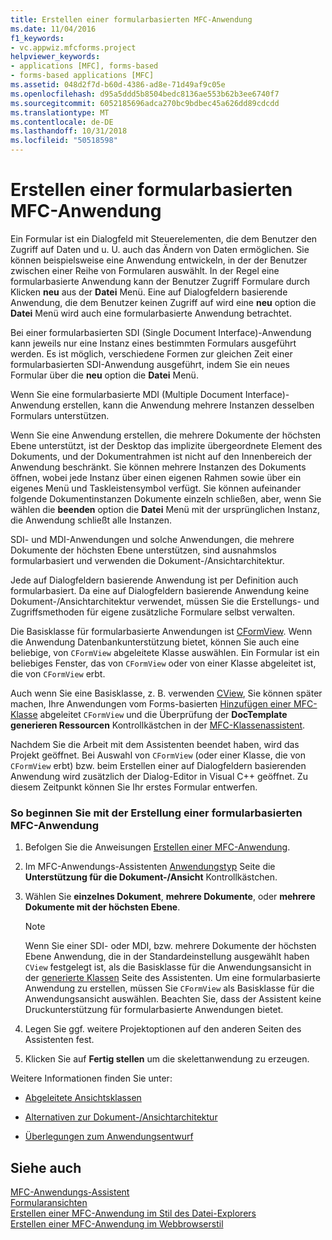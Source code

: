 ```yaml
---
title: Erstellen einer formularbasierten MFC-Anwendung
ms.date: 11/04/2016
f1_keywords:
- vc.appwiz.mfcforms.project
helpviewer_keywords:
- applications [MFC], forms-based
- forms-based applications [MFC]
ms.assetid: 048d2f7d-b60d-4386-ad8e-71d49af9c05e
ms.openlocfilehash: d95a5ddd5b8504bedc8136ae553b62b3ee6740f7
ms.sourcegitcommit: 6052185696adca270bc9bdbec45a626dd89cdcdd
ms.translationtype: MT
ms.contentlocale: de-DE
ms.lasthandoff: 10/31/2018
ms.locfileid: "50518598"
---
```

# <a name="creating-a-forms-based-mfc-application"></a>Erstellen einer formularbasierten MFC-Anwendung

Ein Formular ist ein Dialogfeld mit Steuerelementen, die dem Benutzer den Zugriff auf Daten und u. U. auch das Ändern von Daten ermöglichen. Sie können beispielsweise eine Anwendung entwickeln, in der der Benutzer zwischen einer Reihe von Formularen auswählt. In der Regel eine formularbasierte Anwendung kann der Benutzer Zugriff Formulare durch Klicken **neu** aus der **Datei** Menü. Eine auf Dialogfeldern basierende Anwendung, die dem Benutzer keinen Zugriff auf wird eine **neu** option die **Datei** Menü wird auch eine formularbasierte Anwendung betrachtet.

Bei einer formularbasierten SDI (Single Document Interface)-Anwendung kann jeweils nur eine Instanz eines bestimmten Formulars ausgeführt werden. Es ist möglich, verschiedene Formen zur gleichen Zeit einer formularbasierten SDI-Anwendung ausgeführt, indem Sie ein neues Formular über die **neu** option die **Datei** Menü.

Wenn Sie eine formularbasierte MDI (Multiple Document Interface)-Anwendung erstellen, kann die Anwendung mehrere Instanzen desselben Formulars unterstützen.

Wenn Sie eine Anwendung erstellen, die mehrere Dokumente der höchsten Ebene unterstützt, ist der Desktop das implizite übergeordnete Element des Dokuments, und der Dokumentrahmen ist nicht auf den Innenbereich der Anwendung beschränkt. Sie können mehrere Instanzen des Dokuments öffnen, wobei jede Instanz über einen eigenen Rahmen sowie über ein eigenes Menü und Taskleistensymbol verfügt. Sie können aufeinander folgende Dokumentinstanzen Dokumente einzeln schließen, aber, wenn Sie wählen die **beenden** option die **Datei** Menü mit der ursprünglichen Instanz, die Anwendung schließt alle Instanzen.

SDI- und MDI-Anwendungen und solche Anwendungen, die mehrere Dokumente der höchsten Ebene unterstützen, sind ausnahmslos formularbasiert und verwenden die Dokument-/Ansichtarchitektur.

Jede auf Dialogfeldern basierende Anwendung ist per Definition auch formularbasiert. Da eine auf Dialogfeldern basierende Anwendung keine Dokument-/Ansichtarchitektur verwendet, müssen Sie die Erstellungs- und Zugriffsmethoden für eigene zusätzliche Formulare selbst verwalten.

Die Basisklasse für formularbasierte Anwendungen ist [CFormView](../../mfc/reference/cformview-class.md). Wenn die Anwendung Datenbankunterstützung bietet, können Sie auch eine beliebige, von `CFormView` abgeleitete Klasse auswählen. Ein Formular ist ein beliebiges Fenster, das von `CFormView` oder von einer Klasse abgeleitet ist, die von `CFormView` erbt.

Auch wenn Sie eine Basisklasse, z. B. verwenden [CView](../../mfc/reference/cview-class.md), Sie können später machen, Ihre Anwendungen vom Forms-basierten [Hinzufügen einer MFC-Klasse](../../mfc/reference/adding-an-mfc-class.md) abgeleitet `CFormView` und die Überprüfung der **DocTemplate generieren Ressourcen** Kontrollkästchen in der [MFC-Klassenassistent](../../mfc/reference/document-template-strings-mfc-add-class-wizard.md).

Nachdem Sie die Arbeit mit dem Assistenten beendet haben, wird das Projekt geöffnet. Bei Auswahl von `CFormView` (oder einer Klasse, die von `CFormView` erbt) bzw. beim Erstellen einer auf Dialogfeldern basierenden Anwendung wird zusätzlich der Dialog-Editor in Visual C++ geöffnet. Zu diesem Zeitpunkt können Sie Ihr erstes Formular entwerfen.

### <a name="to-begin-creating-a-forms-based-mfc-executable"></a>So beginnen Sie mit der Erstellung einer formularbasierten MFC-Anwendung

1. Befolgen Sie die Anweisungen [Erstellen einer MFC-Anwendung](../../mfc/reference/creating-an-mfc-application.md).

1. Im MFC-Anwendungs-Assistenten [Anwendungstyp](../../mfc/reference/application-type-mfc-application-wizard.md) Seite die **Unterstützung für die Dokument-/Ansicht** Kontrollkästchen.

1. Wählen Sie **einzelnes Dokument**, **mehrere Dokumente**, oder **mehrere Dokumente mit der höchsten Ebene**.

    > [!NOTE]
    >  Wenn Sie einer SDI- oder MDI, bzw. mehrere Dokumente der höchsten Ebene Anwendung, die in der Standardeinstellung ausgewählt haben `CView` festgelegt ist, als die Basisklasse für die Anwendungsansicht in der [generierte Klassen](../../mfc/reference/generated-classes-mfc-application-wizard.md) Seite des Assistenten. Um eine formularbasierte Anwendung zu erstellen, müssen Sie `CFormView` als Basisklasse für die Anwendungsansicht auswählen. Beachten Sie, dass der Assistent keine Druckunterstützung für formularbasierte Anwendungen bietet.

1. Legen Sie ggf. weitere Projektoptionen auf den anderen Seiten des Assistenten fest.

1. Klicken Sie auf **Fertig stellen** um die skelettanwendung zu erzeugen.

Weitere Informationen finden Sie unter:

- [Abgeleitete Ansichtsklassen](../../mfc/derived-view-classes-available-in-mfc.md)

- [Alternativen zur Dokument-/Ansichtarchitektur](../../mfc/alternatives-to-the-document-view-architecture.md)

- [Überlegungen zum Anwendungsentwurf](../../mfc/application-design-choices.md)

## <a name="see-also"></a>Siehe auch

[MFC-Anwendungs-Assistent](../../mfc/reference/mfc-application-wizard.md)<br/>
[Formularansichten](../../mfc/form-views-mfc.md)<br/>
[Erstellen einer MFC-Anwendung im Stil des Datei-Explorers](../../mfc/reference/creating-a-file-explorer-style-mfc-application.md)<br/>
[Erstellen einer MFC-Anwendung im Webbrowserstil](../../mfc/reference/creating-a-web-browser-style-mfc-application.md)


